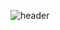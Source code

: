 ![header](https://capsule-render.vercel.app/api?type=waving&text=Ed%20Sheeran&desc=Bad%20habits&fontSize=50&fontAlignY=200)
